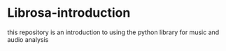 # Librosa-introduction
this repository is an introduction to using the python library for music and audio analysis
